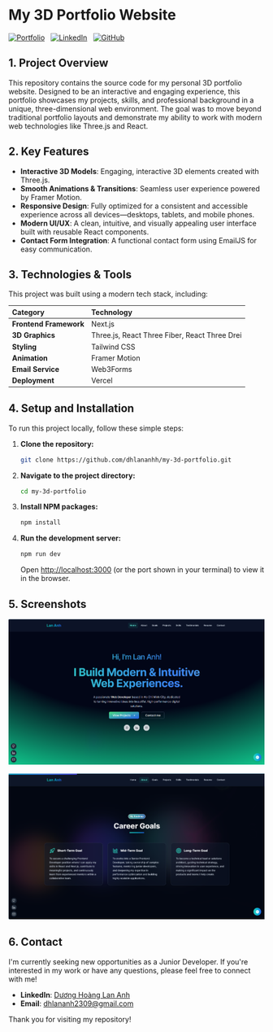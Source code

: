 # My 3D Portfolio Website

[![Portfolio](https://img.shields.io/badge/Live-Demo-brightgreen?style=for-the-badge&logo=vercel)](https://dhlananh-dev-portfolio.vercel.app/)
&nbsp;
[![LinkedIn](https://img.shields.io/badge/LinkedIn-dhlananh-blue?style=for-the-badge&logo=linkedin)](https://www.linkedin.com/in/dhlananh/)
&nbsp;
[![GitHub](https://img.shields.io/badge/GitHub-dhlananhh-green?style=for-the-badge&logo=github)](https://github.com/dhlananhh)

## 1. Project Overview

This repository contains the source code for my personal 3D portfolio website. Designed to be an interactive and engaging experience, this portfolio showcases my projects, skills, and professional background in a unique, three-dimensional web environment. The goal was to move beyond traditional portfolio layouts and demonstrate my ability to work with modern web technologies like Three.js and React.

## 2. Key Features

- **Interactive 3D Models**: Engaging, interactive 3D elements created with Three.js.
- **Smooth Animations & Transitions**: Seamless user experience powered by Framer Motion.
- **Responsive Design**: Fully optimized for a consistent and accessible experience across all devices—desktops, tablets, and mobile phones.
- **Modern UI/UX**: A clean, intuitive, and visually appealing user interface built with reusable React components.
- **Contact Form Integration**: A functional contact form using EmailJS for easy communication.

## 3. Technologies & Tools

This project was built using a modern tech stack, including:

| Category               | Technology                                    |
| :--------------------- | :-------------------------------------------- |
| **Frontend Framework** | Next.js                                       |
| **3D Graphics**        | Three.js, React Three Fiber, React Three Drei |
| **Styling**            | Tailwind CSS                                  |
| **Animation**          | Framer Motion                                 |
| **Email Service**      | Web3Forms                                     |
| **Deployment**         | Vercel                                        |

## 4. Setup and Installation

To run this project locally, follow these simple steps:

1. **Clone the repository:**

   ```sh
   git clone https://github.com/dhlananhh/my-3d-portfolio.git
   ```

2. **Navigate to the project directory:**

   ```sh
   cd my-3d-portfolio
   ```

3. **Install NPM packages:**

   ```sh
   npm install
   ```

4. **Run the development server:**

   ```sh
   npm run dev
   ```

   Open [http://localhost:3000](http://localhost:3000) (or the port shown in your terminal) to view it in the browser.

## 5. Screenshots

![Screnshots](./public/screenshots/homepage.png)

![Screnshots](./public/screenshots/career-goals.png)

## 6. Contact

I'm currently seeking new opportunities as a Junior Developer. If you're interested in my work or have any questions, please feel free to connect with me!

- **LinkedIn**: [Dương Hoàng Lan Anh](https://www.linkedin.com/in/dhlananh/)
- **Email**: dhlananh2309@gmail.com

Thank you for visiting my repository!
